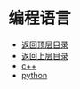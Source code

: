 # 编程语言

* [返回顶层目录](../../../README.md)
* [返回上层目录](../data-structures-and-algorithms.md)
* [c++](c++/c++.md)
* [python](python/python.md)

